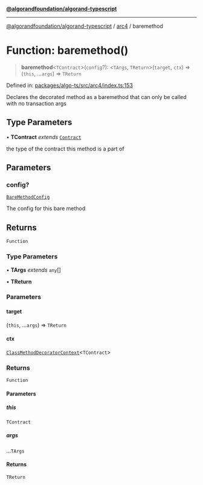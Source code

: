 [**@algorandfoundation/algorand-typescript**](../../README.md)

***

[@algorandfoundation/algorand-typescript](../../README.md) / [arc4](../README.md) / baremethod

# Function: baremethod()

> **baremethod**\<`TContract`\>(`config`?): \<`TArgs`, `TReturn`\>(`target`, `ctx`) => (`this`, ...`args`) => `TReturn`

Defined in: [packages/algo-ts/src/arc4/index.ts:153](https://github.com/algorandfoundation/puya-ts/blob/main/packages/algo-ts/src/arc4/index.ts#L153)

Declares the decorated method as a baremethod that can only be called with no transaction args

## Type Parameters

• **TContract** *extends* [`Contract`](../classes/Contract.md)

the type of the contract this method is a part of

## Parameters

### config?

[`BareMethodConfig`](../type-aliases/BareMethodConfig.md)

The config for this bare method

## Returns

`Function`

### Type Parameters

• **TArgs** *extends* `any`[]

• **TReturn**

### Parameters

#### target

(`this`, ...`args`) => `TReturn`

#### ctx

[`ClassMethodDecoratorContext`](../-internal-/interfaces/ClassMethodDecoratorContext.md)\<`TContract`\>

### Returns

`Function`

#### Parameters

##### this

`TContract`

##### args

...`TArgs`

#### Returns

`TReturn`
